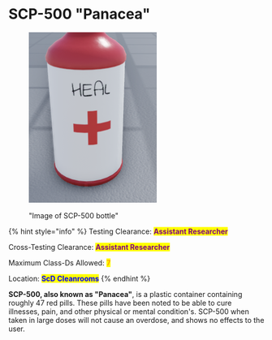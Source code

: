 # SCP-500 "Panacea"

<figure><img src="../../../.gitbook/assets/image (1) (1).png" alt=""><figcaption><p>"Image of SCP-500 bottle"</p></figcaption></figure>

{% hint style="info" %}
Testing Clearance: <mark style="color:purple;">**Assistant Researcher**</mark>

Cross-Testing Clearance: <mark style="color:purple;">**Assistant Researcher**</mark>

Maximum Class-Ds Allowed: <mark style="color:orange;">**7**</mark>

Location: <mark style="color:blue;">**ScD Cleanrooms**</mark>
{% endhint %}

**SCP-500, also known as "Panacea"**, is a plastic container containing roughly 47 red pills. These pills have been noted to be able to cure illnesses, pain, and other physical or mental condition's. SCP-500 when taken in large doses will not cause an overdose, and shows no effects to the user.
